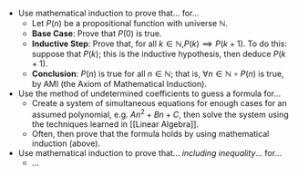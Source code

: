 - Use mathematical induction to prove that... for...
	- Let $P(n)$ be a propositional function with universe $\mathbb{N}$.
	- **Base Case**: Prove that $P(0)$ is true.
	- **Inductive Step**: Prove that, for all $k\in \mathbb{N}$,$P(k)\implies P(k+1)$. To do this: suppose that $P(k)$; this is the inductive hypothesis, then deduce $P(k+1)$.
	- **Conclusion**: $P(n)$ is true for all $n\in \mathbb{N}$; that is, $\forall n \in \mathbb{N}\circ P(n)$ is true, by AMI (the Axiom of Mathematical Induction).
- Use the method of undetermined coefficients to guess a formula for...
	- Create a system of simultaneous equations for enough cases for an assumed polynomial, e.g. $An^{2}+Bn+C$, then solve the system using the techniques learned in [[Linear Algebra]].
	- Often, then prove that the formula holds by using mathematical induction (above).
- Use mathematical induction to prove that... *including inequality*... for...
	- ...